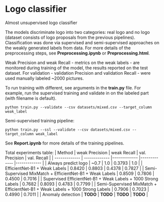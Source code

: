 # Logo classifier
Almost unsupervised logo classifier

The models discriminate logo into two categories: real logo and no logo (dataset consists of logo proposals from the previous pipelines). Classification was done via supervised and semi-supervised approaches on the weakly generated labels from data. For more details of the preprocessing steps, see **Preprocessing.ipynb** or **Preprocessing.html**. 

Weak Precision and weak Recall - metrics on the weak labels - are monitored during training of the model, the results reported on the test dataset. For validation - validation Precision and validation Recall - were used manually labeled ~2000 pictures.

To run training with different, see arguments in the **train.py** file. 
For example, run the supervised training and validate in on the labeled part (with filename is default).
```
python train.py --validate --csv datasets/mixed.csv --target_column weak_label 
```
Semi-supervised training pipeline:
```
python train.py --ssl --validate --csv datasets/mixed.csv --target_column weak_label 
```

See **Report.ipynb** for more details of the training pipelines.

Total experiments table:
| Method | weak Precision | weak Recall | val. Precision | val. Recall |
| ------------- | ------------- |------------- |------------- |------------- |
| Always predict logo | ~0.7 | 1.0 | 0.3793 | 1.0 |
| EfficientNet-B1 + Weak Labels | 0.8420 | 0.8803 | 0.4378 | 0.7827 |
| Semi-Supervised MixMatch + EfficientNet-B1 + Weak Labels   | 0.8509 | 0.7806 | 0.4500 | 0.7016 |
| Supervised EfficientNet-B1 + Weak Labels + 1000 Strong Labels  | 0.7682 | 0.8093 | 0.4783 | 0.7799 |
| Semi-Supervised MixMatch + EfficientNet-B1 + Weak Labels + 1000 Strong Labels  | 0.7906 | 0.7023 | 0.4990 | 0.7011 |
| Anomaly detection | **TODO** | **TODO** | **TODO** | **TODO** |